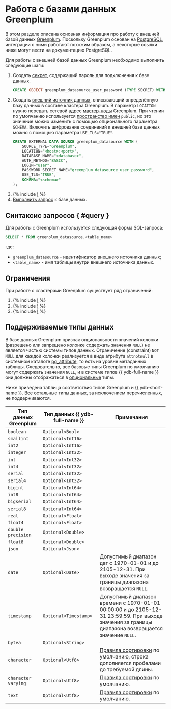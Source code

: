 # Работа с базами данных Greenplum

В этом разделе описана основная информация про работу с внешней базой данных [Greenplum](https://greenplum.org). Поскольку Greenplum основан на [PostgreSQL](postgresql.md), интеграции с ними работают похожим образом, а некоторые ссылки ниже могут вести на документацию PostgreSQL.

Для работы с внешней базой данных Greenplum необходимо выполнить следующие шаги:
1. Создать [секрет](../datamodel/secrets.md), содержащий пароль для подключения к базе данных.
    ```sql
    CREATE OBJECT greenplum_datasource_user_password (TYPE SECRET) WITH (value = "<password>");
    ```
1. Создать [внешний источник данных](../datamodel/external_data_source.md), описывающий определённую базу данных в составе кластера Greenplum. В параметр `LOCATION` нужно передать сетевой адрес [мастер-ноды](https://greenplum.org/introduction-to-greenplum-architecture/) Greenplum. При чтении по умолчанию используется [пространство имен](https://docs.vmware.com/en/VMware-Greenplum/6/greenplum-database/ref_guide-system_catalogs-pg_namespace.html) `public`, но это значение можно изменить с помощью опционального параметра `SCHEMA`. Включить шифрование соединений к внешней базе данных можно с помощью параметра `USE_TLS="TRUE"`. 
    ```sql
    CREATE EXTERNAL DATA SOURCE greenplum_datasource WITH (
        SOURCE_TYPE="Greenplum",
        LOCATION="<host>:<port>",
        DATABASE_NAME="<database>",
        AUTH_METHOD="BASIC",
        LOGIN="user",
        PASSWORD_SECRET_NAME="greenplum_datasource_user_password",
        USE_TLS="TRUE",
        SCHEMA="<schema>"
    );
    ```
1. {% include [!](_includes/connector_deployment.md) %}
1. [Выполнить запрос](#query) к базе данных.

## Синтаксис запросов { #query }
Для работы с Greenplum используется следующая форма SQL-запроса:

```sql
SELECT * FROM greenplum_datasource.<table_name>
```

где:
- `greenplum_datasource` - идентификатор внешнего источника данных;
- `<table_name>` - имя таблицы внутри внешнего источника данных.

## Ограничения

При работе с кластерами Greenplum существует ряд ограничений:

1. {% include [!](_includes/supported_requests.md) %}
1. {% include [!](_includes/datetime_limits.md) %}
1. {% include [!](_includes/predicate_pushdown.md) %}

## Поддерживаемые типы данных

В базе данных Greenplum признак опциональности значений колонки (разрешено или запрещено колонке содержать значения `NULL`) не является частью системы типов данных. Ограничение (constraint) `NOT NULL` для каждой колонки реализуется в виде атрибута `attnotnull` в системном каталоге [pg_attribute](https://docs.vmware.com/en/VMware-Greenplum/6/greenplum-database/ref_guide-system_catalogs-pg_attribute.html), то есть на уровне метаданных таблицы. Следовательно, все базовые типы Greenplum по умолчанию могут содержать значения `NULL`, и в системе типов {{ ydb-full-name }} они должны отображаться в [опциональные](../yql/reference/yql-core/types/optional.md) типы.

Ниже приведена таблица соответствия типов Greenplum и {{ ydb-short-name }}. Все остальные типы данных, за исключением перечисленных, не поддерживаются.

|Тип данных Greenplum|Тип данных {{ ydb-full-name }}|Примечания|
|---|----|------|
|`boolean`|`Optional<Bool>`||
|`smallint`|`Optional<Int16>`||
|`int2`|`Optional<Int16>`||
|`integer`|`Optional<Int32>`||
|`int`|`Optional<Int32>`||
|`int4`|`Optional<Int32>`||
|`serial`|`Optional<Int32>`||
|`serial4`|`Optional<Int32>`||
|`bigint`|`Optional<Int64>`||
|`int8`|`Optional<Int64>`||
|`bigserial`|`Optional<Int64>`||
|`serial8`|`Optional<Int64>`||
|`real`|`Optional<Float>`||
|`float4`|`Optional<Float>`||
|`double precision`|`Optional<Double>`||
|`float8`|`Optional<Double>`||
|`json`|`Optional<Json>`||
|`date`|`Optional<Date>`|Допустимый диапазон дат с 1970-01-01 и до 2105-12-31. При выходе значения за границы диапазона возвращается `NULL`.|
|`timestamp`|`Optional<Timestamp>`|Допустимый диапазон времени с 1970-01-01 00:00:00 и до 2105-12-31 23:59:59. При выходе значения за границы диапазона возвращается значение `NULL`.|
|`bytea`|`Optional<String>`||
|`character`|`Optional<Utf8>`|[Правила сортировки](https://www.postgresql.org/docs/current/collation.html) по умолчанию, строка дополняется пробелами до требуемой длины.|
|`character varying`|`Optional<Utf8>`|[Правила сортировки](https://www.postgresql.org/docs/current/collation.html) по умолчанию.|
|`text`|`Optional<Utf8>`|[Правила сортировки](https://www.postgresql.org/docs/current/collation.html) по умолчанию.|
